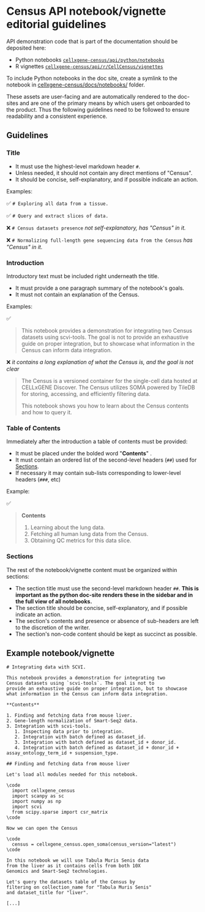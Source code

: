 # Census API notebook/vignette editorial guidelines

API demonstration code that is part of the documentation should be deposited here: 

- Python notebooks [`cellxgene-census/api/python/notebooks`](https://github.com/chanzuckerberg/cellxgene-census/tree/main/api/python/notebooks)
- R vignettes [`cellxgene-census/api/r/CellCensus/vignettes`](https://github.com/chanzuckerberg/cellxgene-census/tree/main/api/r/cellxgene.census/vignettes)

To include Python notebooks in the doc site, create a symlink to the notebook in [cellxgene-census/docs/notebooks/](https://github.com/chanzuckerberg/cellxgene-census/tree/main/docs/notebooks) folder.

These assets are user-facing and are automatically rendered to the doc-sites and are one of the primary means by which users get onboarded to the product. Thus the following guidelines need to be followed to ensure readability and a consistent experience.

## Guidelines

### Title

* It must use the highest-level markdown header `#`.
* Unless needed, it should not contain any direct mentions of "Census".
* It should be concise, self-explanatory, and if possible indicate an action.

Examples:

:white_check_mark: `# Exploring all data from a tissue.`

:white_check_mark: `# Query and extract slices of data.`

:x: `# Census datasets presence` *not self-explanatory, has "Census" in it.*

:x: `# Normalizing full-length gene sequencing data from the Census` *has "Census" in it.*

### Introduction

Introductory text must be included right underneath the title.

* It must provide a one paragraph summary of the notebook's goals.
* It must not contain an explanation of the Census.

Examples: 

:white_check_mark:

> This notebook provides a demonstration for integrating two Census datasets using scvi-tools. The goal is not to provide an exhaustive guide on proper integration, but to showcase what information in the Census can inform data integration.

:x: *it contains a long explanation of what the Census is, and the goal is not clear*

> The Census is a versioned container for the single-cell data hosted at CELLxGENE Discover. The Census utilizes SOMA powered by TileDB for storing, accessing, and efficiently filtering data.
>
>This notebook shows you how to learn about the Census contents and how to query it.

### Table of Contents 

Immediately after the introduction a table of contents must be provided:

* It must be placed under the bolded word "**Contents**" . 
* It must contain an ordered list of the second-level headers (`##`) used for [Sections](#sections).
* If necessary it may contain sub-lists corresponding to lower-level headers (`###`, etc)

Example:

:white_check_mark:

> **Contents**
> 
> 1. Learning about the lung data.
> 2. Fetching all human lung data from the Census.
> 3. Obtaining QC metrics for this data slice.

### Sections

The rest of the notebook/vignette content must be organized within sections:

* The section title must use the second-level markdown header `##`. **This is important as the python doc-site renders these in the sidebar and in the full view of all notebooks.**
* The section title should be concise, self-explanatory, and if possible indicate an action.
* The section's contents and presence or absence of sub-headers are left to the discretion of the writer.
* The section's non-code content should be kept as succinct as possible.


## Example notebook/vignette 

```
# Integrating data with SCVI.

This notebook provides a demonstration for integrating two 
Census datasets using `scvi-tools`. The goal is not to 
provide an exhaustive guide on proper integration, but to showcase 
what information in the Census can inform data integration.

**Contents**

1. Finding and fetching data from mouse liver.
2. Gene-length normalization of Smart-Seq2 data.
3. Integration with scvi-tools.
   1. Inspecting data prior to integration.
   2. Integration with batch defined as dataset_id.
   3. Integration with batch defined as dataset_id + donor_id.
   4. Integration with batch defined as dataset_id + donor_id + assay_ontology_term_id + suspension_type.

## Finding and fetching data from mouse liver

Let's load all modules needed for this notebook.

\code
  import cellxgene_census
  import scanpy as sc
  import numpy as np
  import scvi
  from scipy.sparse import csr_matrix
\code 

Now we can open the Census 

\code 
  census = cellxgene_census.open_soma(census_version="latest")
\code

In this notebook we will use Tabula Muris Senis data 
from the liver as it contains cells from both 10X 
Genomics and Smart-Seq2 technologies.

Let's query the datasets table of the Census by 
filtering on collection_name for "Tabula Muris Senis" 
and dataset_title for "liver".

[...]
```
